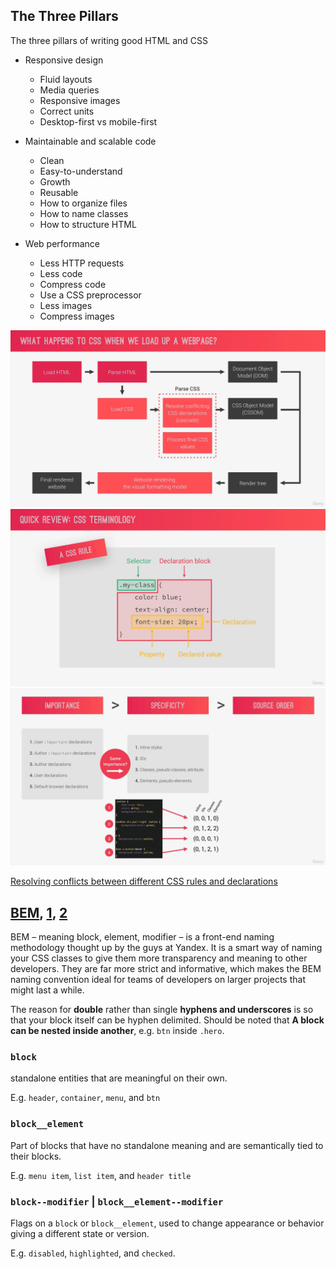 ## The Three Pillars

The three pillars of writing good HTML and CSS

- Responsive design

  - Fluid layouts
  - Media queries
  - Responsive images
  - Correct units
  - Desktop-first vs mobile-first

- Maintainable and scalable code

  - Clean
  - Easy-to-understand
  - Growth
  - Reusable
  - How to organize files
  - How to name classes
  - How to structure HTML

- Web performance

  - Less HTTP requests
  - Less code
  - Compress code
  - Use a CSS preprocessor
  - Less images
  - Compress images

<img src="shots/01.jpg?raw=true" width="700" >
<img src="shots/02.jpg?raw=true" width="700" >
<img src="shots/03.jpg?raw=true" width="700" >

[Resolving conflicts between different CSS rules and declarations](../../html-css-course/02-css-fundamentals#conflicting-selectors)

## [BEM](https://getbem.com/), [1](https://stackoverflow.com/questions/36703546), [2](https://csswizardry.com/2013/01/mindbemding-getting-your-head-round-bem-syntax/)

BEM – meaning block, element, modifier – is a front-end naming methodology thought up by the guys at Yandex. It is a smart way of naming your CSS classes to give them more transparency and meaning to other developers. They are far more strict and informative, which makes the BEM naming convention ideal for teams of developers on larger projects that might last a while.

The reason for **double** rather than single **hyphens and underscores** is so that your block itself can be hyphen delimited. Should be noted that **A block can be nested inside another**, e.g. `btn` inside `.hero`.

### `block`

standalone entities that are meaningful on their own.

E.g. `header`, `container`, `menu`, and `btn`

### `block__element`

Part of blocks that have no standalone meaning and are semantically tied to their blocks.

E.g. `menu item`, `list item`, and `header title`

### `block--modifier` | `block__element--modifier`

Flags on a `block` or `block__element`, used to change appearance or behavior giving a different state or version.

E.g. `disabled`, `highlighted`, and `checked`.
